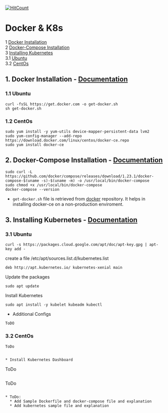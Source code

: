 [![HitCount](http://hits.dwyl.io/akasranjan005/docker-k8s.svg)](http://hits.dwyl.io/akasranjan005/docker-k8s)

# Docker & K8s

1  [Docker Installation](#1-docker-installation---documentation)  
2  [Docker-Compose Installation](#2-docker-compose-installation---documentation)  
3  [Installing Kubernetes](#3-installing-kubernetes---documentation)  
    3.1  [Ubuntu](#31-ubuntu)  
    3.2  [CentOs](#32-centos)  

## 1. Docker Installation - [Documentation](https://docs.docker.com/install/linux/docker-ce/ubuntu/#install-docker-ce)

### 1.1 Ubuntu
```
curl -fsSL https://get.docker.com -o get-docker.sh
sh get-docker.sh
```

### 1.2 CentOs

```
sudo yum install -y yum-utils device-mapper-persistent-data lvm2
sudo yum-config-manager --add-repo https://download.docker.com/linux/centos/docker-ce.repo
sudo yum install docker-ce
```


## 2. Docker-Compose Installation - [Documentation](https://docs.docker.com/compose/install/#prerequisites)

```
sudo curl -L https://github.com/docker/compose/releases/download/1.23.1/docker-compose-$(uname -s)-$(uname -m) -o /usr/local/bin/docker-compose
sudo chmod +x /usr/local/bin/docker-compose
docker-compose --version
```

* `get-docker.sh` file is retrieved from [docker](https://github.com/docker/docker-install) repository. It helps in installing docker-ce on a non-production enviroment.

## 3. Installing Kubernetes - [Documentation](https://kubernetes.io/docs/setup/)

### 3.1 Ubuntu

```
curl -s https://packages.cloud.google.com/apt/doc/apt-key.gpg | apt-key add -
```

create a file /etc/apt/sources.list.d/kubernetes.list
```
deb http://apt.kubernetes.io/ kubernetes-xenial main
```

Update the packages
```
sudo apt update
```

Install Kubernetes
```
sudo apt install -y kubelet kubeadm kubectl
```

* Additional Configs
```
ToDO
```

### 3.2 CentOs

```
ToDo
```

```

* Install Kubernetes Dashboard

```
ToDo
```

```
ToDo
```

* ToDo:
  * Add Sample Dockerfile and docker-compose file and explanation
  * Add kubernetes sample file and explanation
